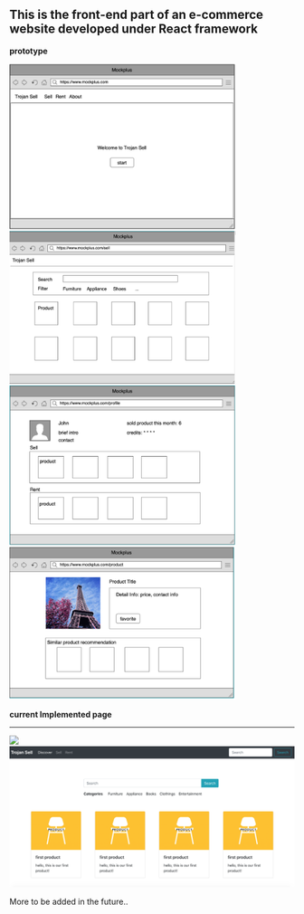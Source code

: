 This is the front-end part of an e-commerce website developed under React framework
---------------------

**prototype**

<img src="https://github.com/Britjeans/trojanSell-fontend/raw/master/images/homepage_design.png" width="400"/>

<img src="https://github.com/Britjeans/trojanSell-fontend/raw/master/images/productlist_design.png" width="400"/>

<img src="https://github.com/Britjeans/trojanSell-fontend/raw/master/images/profile_design.png" width="400"/>

<img src="https://github.com/Britjeans/trojanSell-fontend/raw/master/images/product_design.png" width="400"/>



**current Implemented page**

***

<img src="https://github.com/Britjeans/trojanSell-fontend/raw/master/images/homepage.png" width="600"/>

<img src="https://github.com/Britjeans/trojanSell-fontend/raw/master/images/productlist.png" width="600"/>

More to be added in the future..